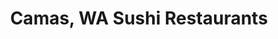 ---
layout: city
title: Camas, WA Sushi Restaurants
permalink: /washington/camas/
stateAbbr: WA
stateName: Washington
cityName: Camas

---